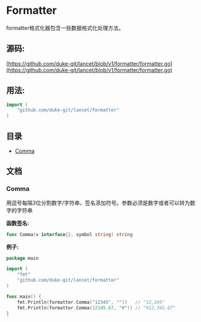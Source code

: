 # Formatter
formatter格式化器包含一些数据格式化处理方法。

<div STYLE="page-break-after: always;"></div>

## 源码:

[https://github.com/duke-git/lancet/blob/v1/formatter/formatter.go](https://github.com/duke-git/lancet/blob/v1/formatter/formatter.go)

<div STYLE="page-break-after: always;"></div>

## 用法:
```go
import (
    "github.com/duke-git/lancet/formatter"
)
```

<div STYLE="page-break-after: always;"></div>

## 目录
- [Comma](#Comma)

<div STYLE="page-break-after: always;"></div>

## 文档



### <span id="Comma">Comma</span>
<p>用逗号每隔3位分割数字/字符串，签名添加符号。参数必须是数字或者可以转为数字的字符串</p>

<b>函数签名:</b>

```go
func Comma(v interface{}, symbol string) string
```
<b>例子:</b>

```go
package main

import (
    "fmt"
    "github.com/duke-git/lancet/formatter"
)

func main() {
    fmt.Println(formatter.Comma("12345", ""))   // "12,345"
    fmt.Println(formatter.Comma(12345.67, "¥")) // "¥12,345.67"
}
```
